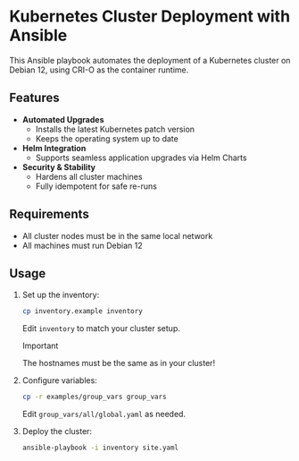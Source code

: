 # Kubernetes Cluster Deployment with Ansible  

This Ansible playbook automates the deployment of a Kubernetes cluster on Debian 12, using CRI-O as the container runtime.  

## Features  

- **Automated Upgrades**  
  - Installs the latest Kubernetes patch version  
  - Keeps the operating system up to date  
- **Helm Integration**  
  - Supports seamless application upgrades via Helm Charts  
- **Security & Stability**  
  - Hardens all cluster machines  
  - Fully idempotent for safe re-runs  

## Requirements  

- All cluster nodes must be in the same local network  
- All machines must run Debian 12  

## Usage  

1. Set up the inventory:  
    ```sh
    cp inventory.example inventory
    ```
    Edit `inventory` to match your cluster setup.

    > [!important]
    > The hostnames must be the same as in your cluster!

2. Configure variables:
    ```sh
    cp -r examples/group_vars group_vars
    ```
    Edit `group_vars/all/global.yaml` as needed.

3. Deploy the cluster:
    ```sh
    ansible-playbook -i inventory site.yaml
    ```
